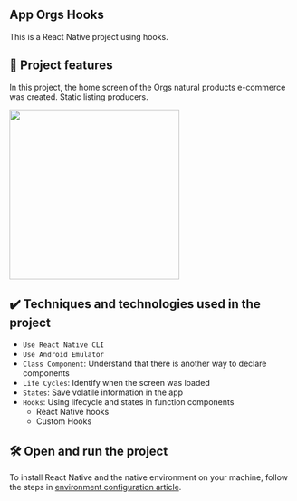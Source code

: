 ## App Orgs Hooks

This is a React Native project using hooks.

## 🔨 Project features

In this project, the home screen of the Orgs natural products e-commerce was created. Static listing producers.

<img src="https://user-images.githubusercontent.com/9091491/131163034-18cc72ba-8405-4676-a755-a6280d505fd1.gif" width="300" />

## ✔️ Techniques and technologies used in the project

- `Use React Native CLI`
- `Use Android Emulator`
- `Class Component`: Understand that there is another way to declare components
- `Life Cycles`: Identify when the screen was loaded
- `States`: Save volatile information in the app
- `Hooks`: Using lifecycle and states in function components
  - React Native hooks
  - Custom Hooks

## 🛠️ Open and run the project

To install React Native and the native environment on your machine, follow the steps in [environment configuration article](https://www.alura.com.br/artigos/configurando-o-ambiente-react-native).

